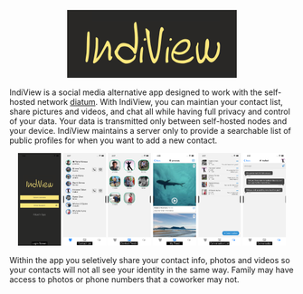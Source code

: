 <p align="center">
  <img src="/mobile/logo.png" />
</p>

IndiView is a social media alternative app designed to work with the self-hosted network [diatum](https://diatum.org). With IndiView, you can maintian your contact list, share pictures and videos, and chat all while having full privacy and control of your data. Your data is transmitted only between self-hosted nodes and your device. IndiView maintains a server only to provide a searchable list of public profiles for when you want to add a new contact. 

<p align="center">
  <img src="/docs/photos/login.png" width="15%"/>
  <img src="/docs/photos/contacts.png" width="15%"/>
  <img src="/docs/photos/feed.png" width="15%"/>
  <img src="/docs/photos/myfeed.png" width="15%"/>
  <img src="/docs/photos/conversations.png" width="15%"/>
  <img src="/docs/photos/topics.png" width="15%"/>
</p>

Within the app you seletively share your contact info, photos and videos so your contacts will not all see your identity in the same way. Family may have access to photos or phone numbers that a coworker may not. 
